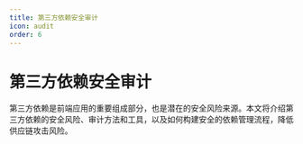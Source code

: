 ```yaml
---
title: 第三方依赖安全审计
icon: audit
order: 6
---
```


# 第三方依赖安全审计

第三方依赖是前端应用的重要组成部分，也是潜在的安全风险来源。本文将介绍第三方依赖的安全风险、审计方法和工具，以及如何构建安全的依赖管理流程，降低供应链攻击风险。
